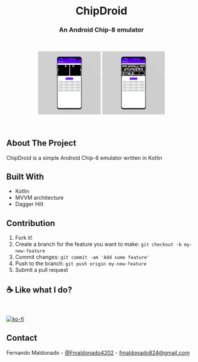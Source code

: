 <br />
<p align="center">
  
<h1 align="center">
    ChipDroid
</h1>
    <h3 align="center">
        An Android Chip-8 emulator
        <br />
    </h3>
    <br>
  <p align="center">
    <img  src="assets/img1.jpg" alt="Logo" width="33%" >
    <img  src="assets/img2.jpg" alt="Logo" width="33%" >
</p>
</p>
<br>

## About The Project

ChipDroid is a simple Android Chip-8 emulator written in Kotlin

## Built With

- Kotlin
- MVVM architecture
- Dagger Hilt

## Contribution

1. Fork it!
2. Create a branch for the feature you want to make: `git checkout -b my-new-feature`
3. Commit changes: `git commit -am 'Add some feature'`
4. Push to the branch: `git push origin my-new-feature`
5. Submit a pull request

## ☕ Like what I do?
<br>

[![ko-fi](https://ko-fi.com/img/githubbutton_sm.svg)](https://ko-fi.com/U7U54JOMU)

## Contact

Fernando Maldonado - [@Fmaldonado4202](https://twitter.com/Fmaldonado4202) - fmaldonado824@gmail.com

